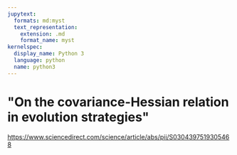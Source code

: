 ```yaml
---
jupytext:
  formats: md:myst
  text_representation:
    extension: .md
    format_name: myst
kernelspec:
  display_name: Python 3
  language: python
  name: python3
---
```


# "On the covariance-Hessian relation in evolution strategies"

https://www.sciencedirect.com/science/article/abs/pii/S0304397519305468